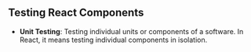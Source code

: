 ## Testing React Components

- **Unit Testing**: Testing individual units or components of a software. In React, it means testing individual components in isolation.